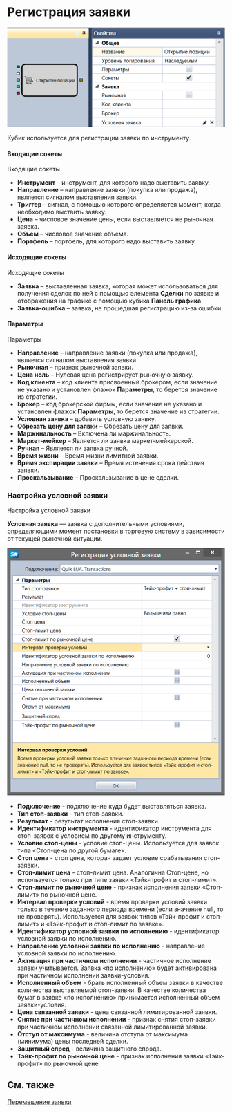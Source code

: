 # Регистрация заявки

![Designer Position opening 00](../images/Designer_Position_opening_00.png)

Кубик используется для регистрации заявки по инструменту.

#### Входящие сокеты

Входящие сокеты

- **Инструмент** – инструмент, для которого надо выставить заявку.
- **Направление** – направление заявки (покупка или продажа), является сигналом выставления заявки.
- **Триггер** \- сигнал, с помощью которого определяется момент, когда необходимо выствить заявку.
- **Цена** – числовое значение цены, если выставляется не рыночная заявка.
- **Объем** – числовое значение объема.
- **Портфель** – портфель, для которого надо выставить заявку.

#### Исходящие сокеты

Исходящие сокеты

- **Заявка** – выставленная заявка, которая может использоваться для получения сделок по ней с помощью элемента **Сделки** по заявке и отображения на графике с помощью кубика **Панель графика**
- **Заявка\-ошибка** – заявка, не прошедшая регистрацию из\-за ошибки.

#### Параметры

Параметры

- **Направление** – направление заявки (покупка или продажа), является сигналом выставления заявки.
- **Рыночная** – признак рыночной заявки.
- **Цена ноль** – Нулевая цена регистрирует рыночную заявку.
- **Код клиента** – код клиента присвоенный брокером, если значение не указано и установлен флажок **Параметры**, то берется значение из стратегии.
- **Брокер** – код брокерской фирмы, если значение не указано и установлен флажок **Параметры**, то берется значение из стратегии.
- **Условная заявка** – добавить условную заявку.
- **Обрезать цену для заявки** – Обрезать цену для заявки.
- **Маржинальность** – Включена ли маржинальность.
- **Маркет\-мейкер** – Является ли заявка маркет\-мейкерской.
- **Ручная** – Является ли заявка ручной.
- **Время жизни** – Время жизни лимитной заявки.
- **Время экспирации заявки** – Время истечения срока действия заявки.
- **Проскальзывание** – Проскальзывание в цене сделки.

### Настройка условной заявки

Настройка условной заявки

**Условная заявка** — заявка с дополнительными условиями, определяющими момент постановки в торговую систему в зависимости от текущей рыночной ситуации.

![Designer Conditional Application](../images/Designer_Conditional_Application.png)

- **Подключение** \- подключение куда будет выставляться заявка.
- **Тип стоп\-заявки** \- тип стоп\-заявки.
- **Результат** \- результат исполнения стоп\-заявки.
- **Идентификатор инструмента** \- идентификатор инструмента для стоп\-заявок с условием по другому инструменту.
- **Условие стоп\-цены** \- условие стоп\-цены. Используется для заявок типа «Стоп\-цена по другой бумаге».
- **Стоп цена** \- стоп цена, которая задает условие срабатывания стоп\-заявки.
- **Стоп\-лимит цена** \- стоп\-лимит цена. Аналогична Стоп\-цене, но используется только при типе заявки «Тэйк\-профит и стоп\-лимит».
- **Стоп\-лимит по рыночной цене** \- признак исполнения заявки «Стоп\-лимит» по рыночной цене.
- **Интервал проверки условий** \- время проверки условий заявки только в течение заданного периода времени (если значение null, то не проверять). Используется для заявок типов «Тэйк\-профит и стоп\-лимит» и «Тэйк\-профит и стоп\-лимит по заявке».
- **Идентификатор условной заявки по исполнению** \- идентификатор условной заявки по исполнению.
- **Направление условной заявки по исполнению** \- направление условной заявки по исполнению.
- **Активация при частичном исполнении** \- частичное исполнение заявки учитывается. Заявка «по исполнению» будет активирована при частичном исполнении заявки\-условия.
- **Исполненный объем** \- брать исполненный объем заявки в качестве количества выставляемой стоп\-заявки. В качестве количества бумаг в заявке «по исполнению» принимается исполненный объем заявки\-условия.
- **Цена связанной заявки** \- цена связанной лимитированной заявки.
- **Снятие при частичном исполнении** \- признак снятия стоп\-заявки при частичном исполнении связанной лимитированной заявки.
- **Отступ от максимума** \- величина отступа от максимума (минимума) цены последней сделки.
- **Защитный спред** \- величина защитного спрэда.
- **Тэйк\-профит по рыночной цене** \- признак исполнения заявки «Тэйк\-профит» по рыночной цене.

## См. также

[Перемещение заявки](Designer_Orders_Moving.md)
